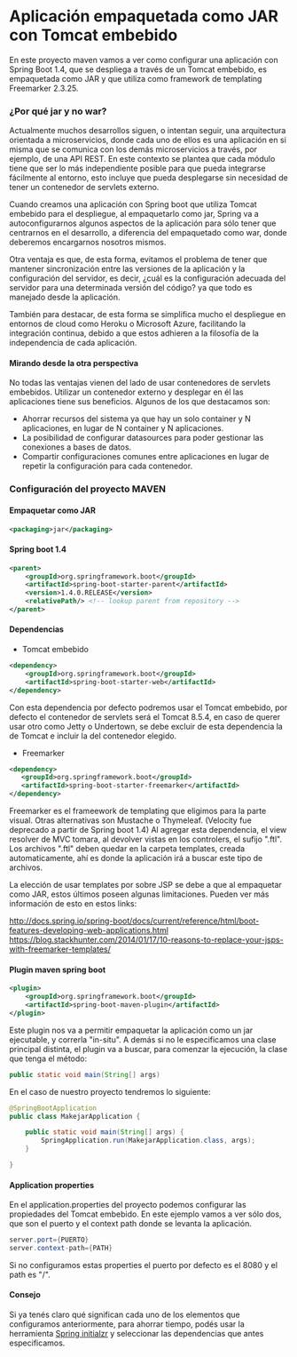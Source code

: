 # Aplicación empaquetada como JAR con Tomcat embebido #

En este proyecto maven vamos a ver como configurar una aplicación con Spring Boot 1.4, que se despliega a través de un Tomcat embebido, es empaquetada como JAR y que utiliza como framework de templating Freemarker 2.3.25.

### ¿Por qué jar y no war? ###

Actualmente muchos desarrollos siguen, o intentan seguir, una arquitectura orientada a microservicios, donde cada uno de ellos es una aplicación en si misma que se comunica con los demás microservicios a través, por ejemplo, de una API REST.
En este contexto se plantea que cada módulo tiene que ser lo más independiente posible para que pueda integrarse fácilmente al entorno, esto incluye que pueda desplegarse sin necesidad de tener un contenedor de servlets externo.

Cuando creamos una aplicación con Spring boot que utiliza Tomcat embebido para el despliegue, al empaquetarlo como jar, Spring va a autoconfigurarnos algunos aspectos de la aplicación para sólo tener que centrarnos en el desarrollo, a diferencia del empaquetado como war, donde deberemos encargarnos nosotros mismos.

Otra ventaja es que, de esta forma, evitamos el problema de tener que mantener sincronización entre las versiones de la aplicación y la configuración del servidor, es decir, ¿cuál es la configuración adecuada del servidor para una determinada versión del código? ya que todo es manejado desde la aplicación.

También para destacar, de esta forma se simplifica mucho el despliegue en entornos de cloud como Heroku o Microsoft Azure, facilitando la integración continua, debido a que estos adhieren a la filosofía de la independencia de cada aplicación.

#### Mirando desde la otra perspectiva ####

No todas las ventajas vienen del lado de usar contenedores de servlets embebidos. Utilizar un contenedor externo y desplegar en él las aplicaciones tiene sus beneficios. Algunos de los que destacamos son:

* Ahorrar recursos del sistema ya que hay un solo container y N aplicaciones, en lugar de N container y N aplicaciones.
* La posibilidad de configurar datasources para poder gestionar las conexiones a bases de datos.
* Compartir configuraciones comunes entre aplicaciones en lugar de repetir la configuración para cada contenedor.

### Configuración del proyecto MAVEN ###

#### Empaquetar como JAR ####

```xml
<packaging>jar</packaging>
```

#### Spring boot 1.4 ####

```xml
<parent>
    <groupId>org.springframework.boot</groupId>
    <artifactId>spring-boot-starter-parent</artifactId>
    <version>1.4.0.RELEASE</version>
    <relativePath/> <!-- lookup parent from repository -->
</parent>
```

#### Dependencias ####

* Tomcat embebido

```xml
<dependency>
    <groupId>org.springframework.boot</groupId>
    <artifactId>spring-boot-starter-web</artifactId>
</dependency>
```

Con esta dependencia por defecto podremos usar el Tomcat embebido, por defecto el contenedor de servlets será el Tomcat 8.5.4, en caso de querer usar otro como Jetty o Undertown, se debe excluir de esta dependencia la de Tomcat e incluir la del contenedor elegido.

* Freemarker

```xml
<dependency>
   <groupId>org.springframework.boot</groupId>
   <artifactId>spring-boot-starter-freemarker</artifactId>
</dependency>
```

Freemarker es el frameework de templating que eligimos para la parte visual. Otras alternativas son Mustache o Thymeleaf. (Velocity fue deprecado a partir de Spring boot 1.4)
Al agregar esta dependencia, el view resolver de MVC tomara, al devolver vistas en los controlers,  el sufijo ".ftl".
Los archivos ".ftl" deben quedar en la carpeta templates, creada automaticamente, ahí es donde la aplicación irá a buscar este tipo de archivos.

La elección de usar templates por sobre JSP se debe a que al empaquetar como JAR, estos últimos poseen algunas limitaciones. Pueden ver más información de esto en estos links:

http://docs.spring.io/spring-boot/docs/current/reference/html/boot-features-developing-web-applications.html
https://blog.stackhunter.com/2014/01/17/10-reasons-to-replace-your-jsps-with-freemarker-templates/

#### Plugin maven spring boot ####

```xml
<plugin>
    <groupId>org.springframework.boot</groupId>
    <artifactId>spring-boot-maven-plugin</artifactId>
</plugin>
```

Este plugin nos va a permitir empaquetar la aplicación como un jar ejecutable, y correrla "in-situ". A demás si no le especificamos una clase principal distinta, el plugin va a buscar, para comenzar la ejecución, la clase que tenga el método:

```java
public static void main(String[] args)
```

En el caso de nuestro proyecto tendremos lo siguiente:

```java
@SpringBootApplication
public class MakejarApplication {

    public static void main(String[] args) {
        SpringApplication.run(MakejarApplication.class, args);
    }

}
```

#### Application properties ####

En el application.properties del proyecto podemos configurar las propiedades del Tomcat embebido. En este ejemplo vamos a ver sólo dos, que son el puerto y el context path donde se levanta la aplicación.

```java
server.port={PUERTO}
server.context-path={PATH}
```

Si no configuramos estas properties el puerto por defecto es el 8080 y el path es "/".

#### Consejo ####

Si ya tenés claro qué significan cada uno de los elementos que configuramos anteriormente, para ahorrar tiempo, podés usar la herramienta [Spring initialzr](https://start.spring.io/) y seleccionar las dependencias que antes especificamos.